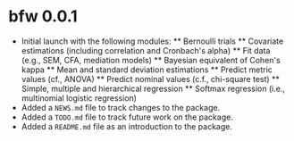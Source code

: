 # bfw 0.0.1

* Initial launch with the following modules:
** Bernoulli trials
** Covariate estimations (including correlation and Cronbach's alpha)
** Fit data (e.g., SEM, CFA, mediation models)
** Bayesian equivalent of Cohen's kappa
** Mean and standard deviation estimations
** Predict metric values (cf., ANOVA)
** Predict nominal values (c.f., chi-square test)
** Simple, multiple and hierarchical regression
** Softmax regression (i.e., multinomial logistic regression)
* Added a `NEWS.md` file to track changes to the package.
* Added a `TODO.md` file to track future work on the package.
* Added a `README.md` file as an introduction to the package.
